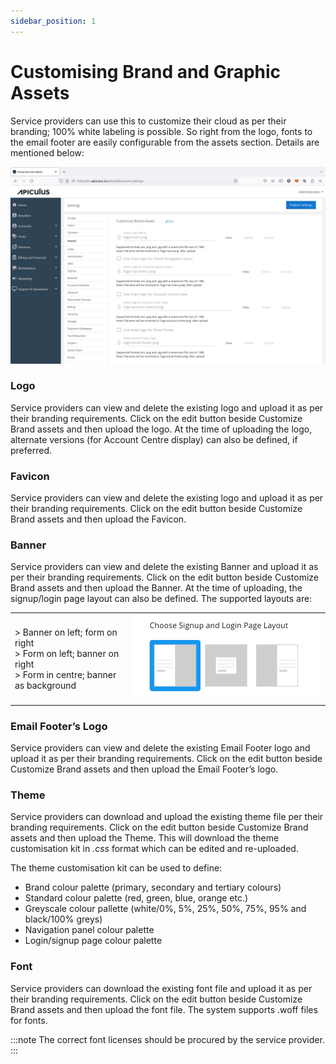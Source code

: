 ```yaml
---
sidebar_position: 1
---
```

# Customising Brand and Graphic Assets

Service providers can use this to customize their cloud as per their branding; 100% white labeling is possible. So right from the logo, fonts to the email footer are easily configurable from the assets section. Details are mentioned below:

![Branding](img/brand1.png)

### Logo

Service providers can view and delete the existing logo and upload it as per their branding requirements. Click on the edit button beside Customize Brand assets and then upload the logo. At the time of uploading the logo, alternate versions (for Account Centre display) can also be defined, if preferred.

### Favicon

Service providers can view and delete the existing logo and upload it as per their branding requirements. Click on the edit button beside Customize Brand assets and then upload the Favicon.

### Banner

Service providers can view and delete the existing Banner and upload it as per their branding requirements. Click on the edit button beside Customize Brand assets and then upload the Banner. At the time of uploading, the signup/login page layout can also be defined. The supported layouts are:

|                                                                                                                          |                             |
| ------------------------------------------------------------------------------------------------------------------------ | --------------------------- |
| > Banner on left; form on right <br /> > Form on left; banner on right **<br />** > Form in centre; banner as background | ![Branding](img/brand2.png) |

### Email Footer’s Logo

Service providers can view and delete the existing Email Footer logo and upload it as per their branding requirements. Click on the edit button beside Customize Brand assets and then upload the Email Footer’s logo.

### Theme

Service providers can download and upload the existing theme file per their branding requirements. Click on the edit button beside Customize Brand assets and then upload the Theme. This will download the theme customisation kit in _.css_ format which can be edited and re-uploaded.

The theme customisation kit can be used to define:

- Brand colour palette (primary, secondary and tertiary colours)
- Standard colour palette (red, green, blue, orange etc.)
- Greyscale colour pallette (white/0%, 5%, 25%, 50%, 75%, 95% and black/100% greys)
- Navigation panel colour palette
- Login/signup page colour palette

### Font

Service providers can download the existing font file and upload it as per their branding requirements. Click on the edit button beside Customize Brand assets and then upload the font file. The system supports .woff files for fonts.

:::note
The correct font licenses should be procured by the service provider.
:::